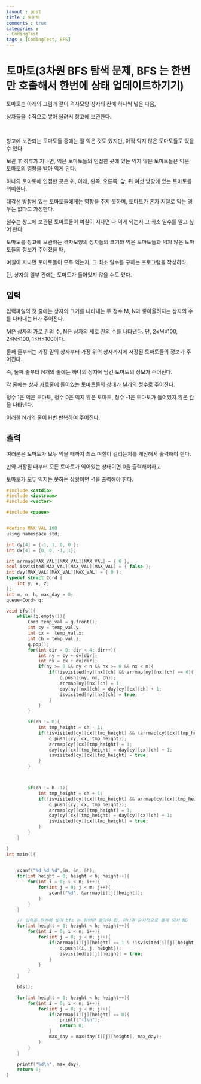 ```yaml
---
layout : post
title : 토마토
comments : true
categories : 
- CodingTest
tags : [CodingTest, BFS]
---
```

# 토마토(3차원 BFS 탐색 문제, BFS 는 한번만 호출해서 한번에 상태 업데이트하기기)

토마토는 아래의 그림과 같이 격자모양 상자의 칸에 하나씩 넣은 다음, 

상자들을 수직으로 쌓아 올려서 창고에 보관한다.

 




창고에 보관되는 토마토들 중에는 잘 익은 것도 있지만, 아직 익지 않은 토마토들도 있을 수 있다. 

보관 후 하루가 지나면, 익은 토마토들의 인접한 곳에 있는 익지 않은 토마토들은 익은 토마토의 영향을 받아 익게 된다. 

하나의 토마토에 인접한 곳은 위, 아래, 왼쪽, 오른쪽, 앞, 뒤 여섯 방향에 있는 토마토를 의미한다. 

대각선 방향에 있는 토마토들에게는 영향을 주지 못하며, 토마토가 혼자 저절로 익는 경우는 없다고 가정한다. 

철수는 창고에 보관된 토마토들이 며칠이 지나면 다 익게 되는지 그 최소 일수를 알고 싶어 한다.



토마토를 창고에 보관하는 격자모양의 상자들의 크기와 익은 토마토들과 익지 않은 토마토들의 정보가 주어졌을 때, 

며칠이 지나면 토마토들이 모두 익는지, 그 최소 일수를 구하는 프로그램을 작성하라.

단, 상자의 일부 칸에는 토마토가 들어있지 않을 수도 있다. 



## 입력
입력파일의 첫 줄에는 상자의 크기를 나타내는 두 정수 M, N과 쌓아올려지는 상자의 수를 나타내는 H가 주어진다. 

M은 상자의 가로 칸의 수, N은 상자의 세로 칸의 수를 나타낸다. 단, 2≤M≤100, 2≤N≤100, 1≤H≤100이다.

 

둘째 줄부터는 가장 밑의 상자부터 가장 위의 상자까지에 저장된 토마토들의 정보가 주어진다. 

즉, 둘째 줄부터 N개의 줄에는 하나의 상자에 담긴 토마토의 정보가 주어진다. 

각 줄에는 상자 가로줄에 들어있는 토마토들의 상태가 M개의 정수로 주어진다. 

 

정수 1은 익은 토마토, 정수 0은 익지 않은 토마토, 정수 -1은 토마토가 들어있지 않은 칸을 나타낸다. 

이러한 N개의 줄이 H번 반복하여 주어진다.


## 출력

여러분은 토마토가 모두 익을 때까지 최소 며칠이 걸리는지를 계산해서 출력해야 한다.

만약 저장될 때부터 모든 토마토가 익어있는 상태이면 0을 출력해야하고 

토마토가 모두 익지는 못하는 상황이면 -1을 출력해야 한다.

```c
#include <cstdio>
#include <iostream>
#include <vector>

#include <queue>


#define MAX_VAL 100
using namespace std;

int dy[4] = {-1, 1, 0, 0 };
int dx[4] = {0, 0, -1, 1};

int arrmap[MAX_VAL][MAX_VAL][MAX_VAL] = { 0 };
bool isvisited[MAX_VAL][MAX_VAL][MAX_VAL] = { false };
int day[MAX_VAL][MAX_VAL][MAX_VAL] = { 0 };
typedef struct Cord {
    int y, x, z;
};
int m, n, h, max_day = 0;
queue<Cord> q;

void bfs(){
    while(!q.empty()){
        Cord temp_val = q.front();
        int cy = temp_val.y;
        int cx =  temp_val.x;
        int ch = temp_val.z;
        q.pop();
        for(int dir = 0; dir < 4; dir++){
            int ny = cy + dy[dir];
            int nx = cx + dx[dir];
            if(ny >= 0 && ny < n && nx >= 0 && nx < m){
                if(!isvisited[ny][nx][ch] && arrmap[ny][nx][ch] == 0){
                    q.push({ny, nx, ch});
                    arrmap[ny][nx][ch] = 1;
                    day[ny][nx][ch] = day[cy][cx][ch] + 1;
                    isvisited[ny][nx][ch] = true;
                }
            }
        }

        if(ch != 0){
            int tmp_height = ch - 1;
            if(!isvisited[cy][cx][tmp_height] && (arrmap[cy][cx][tmp_height] == 0)){
                q.push({cy, cx, tmp_height});
                arrmap[cy][cx][tmp_height] = 1;
                day[cy][cx][tmp_height] = day[cy][cx][ch] + 1;
                isvisited[cy][cx][tmp_height] = true;
            }
        }



        if(ch != h -1){
            int tmp_height = ch + 1;
            if(!isvisited[cy][cx][tmp_height] && arrmap[cy][cx][tmp_height] == 0){
                q.push({cy, cx, tmp_height});
                arrmap[cy][cx][tmp_height] = 1;
                day[cy][cx][tmp_height] = day[cy][cx][ch] + 1;
                isvisited[cy][cx][tmp_height] = true;
            }
        }
    }

}
int main(){
    

    scanf("%d %d %d",&m, &n, &h);
    for(int height = 0; height < h; height++){
        for(int i = 0; i < n; i++){
            for(int j = 0; j < m; j++){
                scanf("%d", &arrmap[i][j][height]);
            }
        }
    }

    // 입력을 한번에 넣어 bfs 는 한번만 돌아야 함, 아니면 순차적으로 돌게 되서 NG
    for(int height = 0; height < h; height++){
        for(int i = 0; i < n; i++){
            for(int j = 0; j < m; j++){
                if(arrmap[i][j][height] == 1 & !isvisited[i][j][height]){
                    q.push({i, j, height});
                    isvisited[i][j][height] = true;
                }
            }
        }
    }

    bfs();

    for(int height = 0; height < h; height++){
        for(int i = 0; i < n; i++){
            for(int j = 0; j < m; j++){
                if(arrmap[i][j][height] == 0){
                    printf("-1\n");
                    return 0;
                }
                max_day = max(day[i][j][height], max_day);
            }
        }
    }

    printf("%d\n", max_day);
    return 0;
}
```